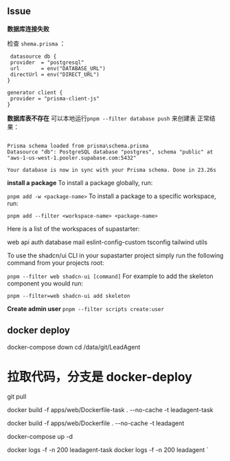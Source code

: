 
## Issue
 **数据库连接失败**

检查 `shema.prisma` ：
 ```
  datasource db {
  provider  = "postgresql"
  url       = env("DATABASE_URL") 
  directUrl = env("DIRECT_URL") 
}

generator client {
  provider = "prisma-client-js"
}
```
**数据库表不存在**
可以本地运行`pnpm --filter database push` 来创建表
正常结果：
```

Prisma schema loaded from prisma\schema.prisma
Datasource "db": PostgreSQL database "postgres", schema "public" at "aws-1-us-west-1.pooler.supabase.com:5432"

Your database is now in sync with your Prisma schema. Done in 23.26s
```
**install a package**
To install a package globally, run:


`pnpm add -w <package-name>`
To install a package to a specific workspace, run:


`pnpm add --filter <workspace-name> <package-name>`

Here is a list of the workspaces of supastarter:

web
api
auth
database
mail
eslint-config-custom
tsconfig
tailwind
utils

To use the shadcn/ui CLI in your supastarter project simply run the following command from your projects root:

`pnpm --filter web shadcn-ui [command]`
For example to add the skeleton component you would run:

`pnpm --filter=web shadcn-ui add skeleton`

**Create admin user**
`pnpm --filter scripts create:user`

## docker deploy
docker-compose down
cd /data/git/LeadAgent
# 拉取代码，分支是 docker-deploy
git pull

docker build -f apps/web/Dockerfile-task . --no-cache -t leadagent-task

docker build -f apps/web/Dockerfile . --no-cache -t leadagent

docker-compose up -d

docker logs -f -n 200 leadagent-task
docker logs -f -n 200 leadagent
`